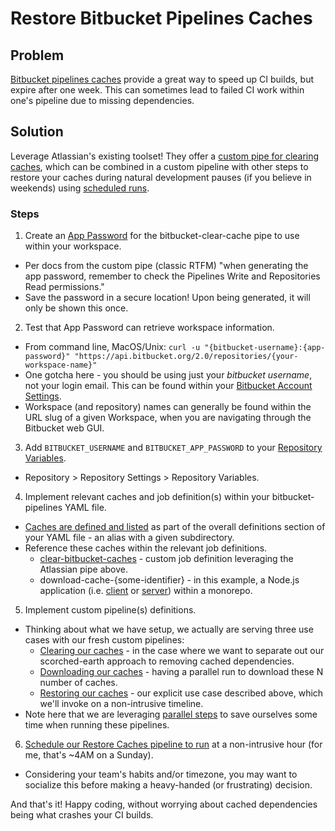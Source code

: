 # Restore Bitbucket Pipelines Caches

## Problem

[Bitbucket pipelines caches](https://support.atlassian.com/bitbucket-cloud/docs/cache-dependencies/) provide a great way to speed up CI builds, but expire after one week. This can sometimes lead to failed CI work within one's pipeline due to missing dependencies.

## Solution

Leverage Atlassian's existing toolset! They offer a [custom pipe for clearing caches](https://bitbucket.org/atlassian/bitbucket-clear-cache/src/master/), which can be combined in a custom pipeline with other steps to restore your caches during natural development pauses (if you believe in weekends) using [scheduled runs](https://confluence.atlassian.com/bitbucket/scheduled-builds-for-pipelines-933078702.html).

### Steps

1. Create an [App Password](https://support.atlassian.com/bitbucket-cloud/docs/app-passwords/) for the bitbucket-clear-cache pipe to use within your workspace.
  * Per docs from the custom pipe (classic RTFM) "when generating the app password, remember to check the Pipelines Write and Repositories Read permissions."
  * Save the password in a secure location! Upon being generated, it will only be shown this once.
2. Test that App Password can retrieve workspace information.
  * From command line, MacOS/Unix: `curl -u "{bitbucket-username}:{app-password}" "https://api.bitbucket.org/2.0/repositories/{your-workspace-name}"`
  * One gotcha here - you should be using just your _bitbucket username_, not your login email. This can be found within your [Bitbucket Account Settings](https://bitbucket.org/account/settings/).
  * Workspace (and repository) names can generally be found within the URL slug of a given Workspace, when you are navigating through the Bitbucket web GUI.
3. Add `BITBUCKET_USERNAME` and `BITBUCKET_APP_PASSWORD` to your [Repository Variables](https://support.atlassian.com/bitbucket-cloud/docs/variables-and-secrets/).
  * Repository > Repository Settings >  Repository Variables.
4. Implement relevant caches and job definition(s) within your bitbucket-pipelines YAML file.
  * [Caches are defined and listed](./bitbucket-pipelines.yml#L4) as part of the overall definitions section of your YAML file - an alias with a given subdirectory.
  * Reference these caches within the relevant job definitions.
    * [clear-bitbucket-caches](./bitbucket-pipelines.yml#L8) - custom job definition leveraging the Atlassian pipe above.
    * download-cache-{some-identifier} - in this example, a Node.js application (i.e. [client](./bitbucket-pipelines.yml#L17) or [server](./bitbucket-pipelines.yml#L25)) within a monorepo.
5. Implement custom pipeline(s) definitions.
  * Thinking about what we have setup, we actually are serving three use cases with our fresh custom pipelines:
    * [Clearing our caches](./bitbucket-pipelines.yml#L35) - in the case where we want to separate out our scorched-earth approach to removing cached dependencies.
    * [Downloading our caches](./bitbucket-pipelines.yml#L38) - having a parallel run to download these N number of caches.
    * [Restoring our caches](./bitbucket-pipelines.yml#L44) - our explicit use case described above, which we'll invoke on a non-intrusive timeline.
  * Note here that we are leveraging [parallel steps](https://bitbucket.org/blog/speed-build-parallel-steps-pipelines) to save ourselves some time when running these pipelines.
6. [Schedule our Restore Caches pipeline to run](https://confluence.atlassian.com/bitbucket/scheduled-builds-for-pipelines-933078702.html) at a non-intrusive hour (for me, that's ~4AM on a Sunday).
  * Considering your team's habits and/or timezone, you may want to socialize this before making a heavy-handed (or frustrating) decision.


And that's it! Happy coding, without worrying about cached dependencies being what crashes your CI builds.